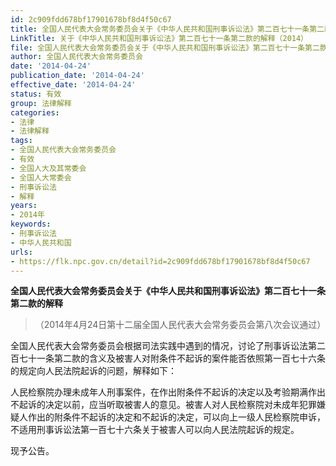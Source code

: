 ```yaml
---
id: 2c909fdd678bf17901678bf8d4f50c67
title: 全国人民代表大会常务委员会关于《中华人民共和国刑事诉讼法》第二百七十一条第二款的解释
LinkTitle: 关于《中华人民共和国刑事诉讼法》第二百七十一条第二款的解释（2014）
file: 全国人民代表大会常务委员会关于《中华人民共和国刑事诉讼法》第二百七十一条第二款的解释_20140424_2c909fdd678bf17901678bf8d4f50c67.docx
author: 全国人民代表大会常务委员会
date: '2014-04-24'
publication_date: '2014-04-24'
effective_date: '2014-04-24'
status: 有效
group: 法律解释
categories:
- 法律
- 法律解释
tags:
- 全国人民代表大会常务委员会
- 有效
- 全国人大及其常委会
- 全国人大常委会
- 刑事诉讼法
- 解释
years:
- 2014年
keywords:
- 刑事诉讼法
- 中华人民共和国
urls:
- https://flk.npc.gov.cn/detail?id=2c909fdd678bf17901678bf8d4f50c67
---
```


**全国人民代表大会常务委员会关于《中华人民共和国刑事诉讼法》第二百七十一条第二款的解释**

> （2014年4月24日第十二届全国人民代表大会常务委员会第八次会议通过）

全国人民代表大会常务委员会根据司法实践中遇到的情况，讨论了刑事诉讼法第二百七十一条第二款的含义及被害人对附条件不起诉的案件能否依照第一百七十六条的规定向人民法院起诉的问题，解释如下：

人民检察院办理未成年人刑事案件，在作出附条件不起诉的决定以及考验期满作出不起诉的决定以前，应当听取被害人的意见。被害人对人民检察院对未成年犯罪嫌疑人作出的附条件不起诉的决定和不起诉的决定，可以向上一级人民检察院申诉，不适用刑事诉讼法第一百七十六条关于被害人可以向人民法院起诉的规定。

现予公告。
